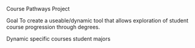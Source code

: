 Course Pathways Project
 
Goal
To create a useable/dynamic tool that allows exploration of student course progression through degrees.
 
Dynamic
specific courses
student majors